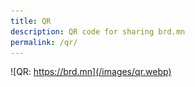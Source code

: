 ```yaml
---
title: QR
description: QR code for sharing brd.mn
permalink: /qr/
---
```


![QR: https://brd.mn](/images/qr.webp)
